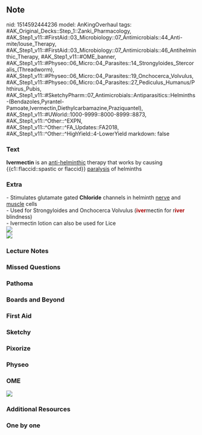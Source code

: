## Note
nid: 1514592444236
model: AnKingOverhaul
tags: #AK_Original_Decks::Step_1::Zanki_Pharmacology, #AK_Step1_v11::#FirstAid::03_Microbiology::07_Antimicrobials::44_Anti-mite/louse_Therapy, #AK_Step1_v11::#FirstAid::03_Microbiology::07_Antimicrobials::46_Antihelminthic_Therapy, #AK_Step1_v11::#OME_banner, #AK_Step1_v11::#Physeo::06_Micro::04_Parasites::14_Strongyloides_Stercoralis_(Threadworm), #AK_Step1_v11::#Physeo::06_Micro::04_Parasites::19_Onchocerca_Volvulus, #AK_Step1_v11::#Physeo::06_Micro::04_Parasites::27_Pediculus_Humanus/Phthirus_Pubis, #AK_Step1_v11::#SketchyPharm::07_Antimicrobials::Antiparasitics::Helminths-(Bendazoles,Pyrantel-Pamoate,Ivermectin,Diethylcarbamazine,Praziquantel), #AK_Step1_v11::#UWorld::1000-9999::8000-8999::8873, #AK_Step1_v11::^Other::^EXPN, #AK_Step1_v11::^Other::^FA_Updates::FA2018, #AK_Step1_v11::^Other::^HighYield::4-LowerYield
markdown: false

### Text
<b>Ivermectin</b> is an <u>anti-helminthic</u> therapy that works
by causing {{c1::flaccid::spastic or flaccid}} <u>paralysis</u> of
helminths

### Extra
<div>
  - Stimulates glutamate gated <b>Chloride</b> channels in helminth
  <u>nerve</u> and <u>muscle</u> cells
</div>- Used for Strongyloides and Onchocerca Volvulus
(<b><font color="#AA0000">iver</font></b>mectin for
r<b><font color="#AA0000">iver</font></b> blindness)
<div>
  - Ivermectin lotion can also be used for Lice
</div>
<div><img src="paste-36283883716609.jpg"></div>
<div><img src="paste-47489453391873.jpg"></div>

### Lecture Notes


### Missed Questions


### Pathoma


### Boards and Beyond


### First Aid


### Sketchy


### Pixorize


### Physeo


### OME
<div class="ome-widget">
  <a href="https://onlinemeded.org?ref=anki"><img src=
  "_OME_AnkiFlashcards_General_4.png"></a>
</div>

### Additional Resources


### One by one

